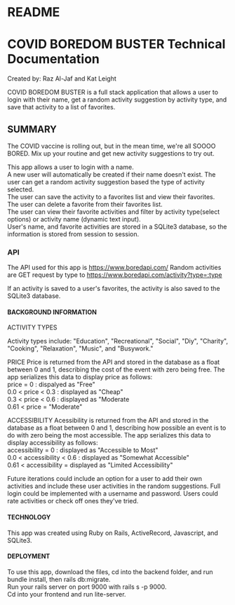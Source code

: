 # README

# COVID BOREDOM BUSTER Technical Documentation
Created by: Raz Al-Jaf and Kat Leight

COVID BOREDOM BUSTER is a full stack application that allows a user to login with their name, get a random activity suggestion by activity type, and save that activity to a list of favorites.
 

## SUMMARY
The COVID vaccine is rolling out, but in the mean time, we're all SOOOO BORED. Mix up your routine and get new activity suggestions to try out. 

This app allows a user to login with a name.  
A new user will automatically be created if their name doesn't exist.
The user can get a random activity suggestion based the type of activity selected.   
The user can save the activity to a favorites list and view their favorites.  
The user can delete a favorite from their favorites list.   
The user can view their favorite activities and filter by activity type(select options) or activity name (dynamic text input).    
User's name, and favorite activities are stored in a SQLite3 database, so the information is stored from session to session.   

### API
The API used for this app is https://www.boredapi.com/
Random activities are GET request by type to 
https://www.boredapi.com/activity?type=:type

If an activity is saved to a user's favorites, the activity is also saved to the SQLite3 database. 

#### BACKGROUND INFORMATION

ACTIVITY TYPES

Activity types include: "Education", "Recreational", "Social", "Diy", "Charity", "Cooking", "Relaxation", "Music", and "Busywork."

PRICE
Price is returned from the API and stored in the database as a float between 0 and 1, describing the cost of the event with zero being free. The app serializes this data to display price as follows:  
    price = 0 : dispalyed as "Free"  
    0.0 < price < 0.3 : displayed as "Cheap"  
    0.3 < price < 0.6 : displayed as "Moderate  
    0.61 < price = "Moderate"  

ACCESSIBILITY 
Acessibility is returned from the API and stored in the database as a float between 0 and 1, describing how possible an event is to do with zero being the most accessible. The app serializes this data to display accessibility as follows:  
    accessibility = 0 : displayed as "Accessible to Most"  
    0.0 < accessibility < 0.6 : displayed as "Somewhat Accessible"  
    0.61 < accessibility = displayed as "Limited Accessibility"  

Future iterations could include an option for a user to add their own activities and include these user activities in the random suggestions. Full login could be implemented with a username and password. Users could rate activities or check off ones they've tried. 

#### TECHNOLOGY
This app was created using Ruby on Rails, ActiveRecord, Javascript, and SQLite3. 

#### DEPLOYMENT
To use this app, download the files, cd into the backend folder, and run bundle install, then rails db:migrate.  
Run your rails server on port 9000 with rails s -p 9000.  
Cd into your frontend and run lite-server. 
